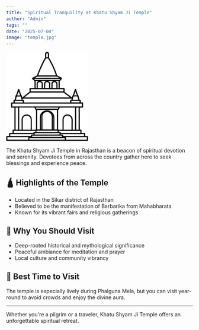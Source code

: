 ```yaml
---
title: "Spiritual Tranquility at Khatu Shyam Ji Temple"
author: "Admin"
tags: ""
date: "2025-07-04"
image: "temple.jpg"
---
```


![Khatu Shyam Ji Temple](https://raw.githubusercontent.com/Pahunchtop/strawket-content/main/images/temple.jpg)

The Khatu Shyam Ji Temple in Rajasthan is a beacon of spiritual devotion and serenity. Devotees from across the country gather here to seek blessings and experience peace.

## 🛕 Highlights of the Temple

- Located in the Sikar district of Rajasthan
- Believed to be the manifestation of Barbarika from Mahabharata
- Known for its vibrant fairs and religious gatherings

## 📿 Why You Should Visit

- Deep-rooted historical and mythological significance  
- Peaceful ambiance for meditation and prayer  
- Local culture and community vibrancy

## 🌄 Best Time to Visit

The temple is especially lively during Phalguna Mela, but you can visit year-round to avoid crowds and enjoy the divine aura.

---

Whether you're a pilgrim or a traveler, Khatu Shyam Ji Temple offers an unforgettable spiritual retreat.


